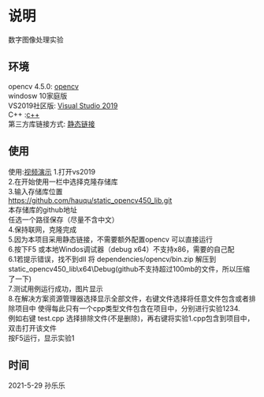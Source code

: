 # 说明
数字图像处理实验<br>
## 环境
opencv 4.5.0: [opencv](https://opencv.org/releases/) <br>
windosw 10家庭版<br>
VS2019社区版: [Visual Studio 2019](https://visualstudio.microsoft.com/zh-hans/vs/)<br>
C++ :[c++](https://en.cppreference.com/w/)<br>
第三方库链接方式: [静态链接](https://www.bilibili.com/video/BV1vp4y1W7ze?t=975)<br>

## 使用
使用:[视频演示](https://www.bilibili.com/video/BV1LB4y1u7UQ/)
1.打开vs2019<br>
2.在开始使用一栏中选择克隆存储库<br>
3.输入存储库位置<br>
https://github.com/hauqu/static_opencv450_lib.git<br>
本存储库的github地址<br>
任选一个路径保存（尽量不含中文）<br>
4.保持联网，克隆完成<br>
5.因为本项目采用静态链接，不需要额外配置opencv 可以直接运行<br>
6.按下F5 或本地Windos调试器（debug x64）不支持x86，需要的自己配<br>
	6.1若提示错误，找不到dll 将 dependencies/opencv/bin.zip 解压到
	static_opencv450_lib\x64\Debug(github不支持超过100mb的文件，所以压缩了一下)
	<br>
7.测试用例运行成功，图片显示<br>
8.在解决方案资源管理器选择显示全部文件，右键文件选择将任意文件包含或者排除项目中
使得每此只有一个cpp类型文件包含在项目中，分别进行实验1234.<br>
例如右键 test.cpp 选择排除文件(不是删除)，再右键将实验1.cpp包含到项目中，双击打开该文件<br>
按F5运行，显示实验1

## 时间 
2021-5-29
孙乐乐



